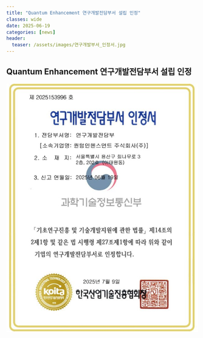 ```yaml
---
title: "Quantum Enhancement 연구개발전담부서 설립 인정"
classes: wide
date: 2025-06-19
categories: [news]
header:
  teaser: /assets/images/연구개발부서_인정서.jpg
---
```


## Quantum Enhancement 연구개발전담부서 설립 인정


![연구개발전담부서 인정서](/assets/images/연구개발부서_인정서.jpg)
